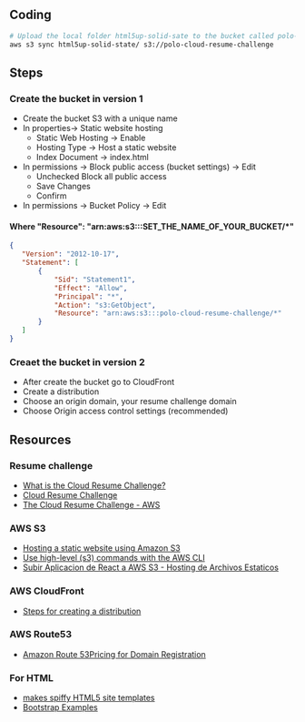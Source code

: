 

## Coding
```bash
# Upload the local folder html5up-solid-sate to the bucket called polo-cloud-resume-challenge
aws s3 sync html5up-solid-state/ s3://polo-cloud-resume-challenge
```

## Steps

### Create the bucket in version 1
- Create the bucket S3 with a unique name
- In properties-> Static website hosting 
    - Static Web Hosting -> Enable
    - Hosting Type -> Host a static website
    - Index Document -> index.html
- In permissions -> Block public access (bucket settings) -> Edit
    - Unchecked Block all public access
    - Save Changes
    - Confirm
- In permissions -> Bucket Policy -> Edit
 #### Where "Resource": "arn:aws:s3:::SET_THE_NAME_OF_YOUR_BUCKET/*"
 ```json
{
    "Version": "2012-10-17",
    "Statement": [
        {
            "Sid": "Statement1",
            "Effect": "Allow",
            "Principal": "*",
            "Action": "s3:GetObject",
            "Resource": "arn:aws:s3:::polo-cloud-resume-challenge/*"
        }
    ]
}
```

### Creaet the bucket in version 2
- After create the bucket go to CloudFront
- Create a distribution
- Choose an origin domain, your resume challenge domain
- Choose Origin access control settings (recommended)




## Resources

### Resume challenge 
- [What is the Cloud Resume Challenge?](https://dev.to/aws-builders/what-is-the-cloud-resume-challenge-ma5)
- [Cloud Resume Challenge](https://cloudresumechallenge.dev/)
- [The Cloud Resume Challenge - AWS](https://cloudresumechallenge.dev/docs/the-challenge/aws/)



### AWS S3
- [Hosting a static website using Amazon S3](https://docs.aws.amazon.com/AmazonS3/latest/userguide/WebsiteHosting.html)
- [Use high-level (s3) commands with the AWS CLI](https://docs.aws.amazon.com/cli/latest/userguide/cli-services-s3-commands.html)
- [Subir Aplicacion de React a AWS S3 - Hosting de Archivos Estaticos](https://www.youtube.com/watch?v=7YD5l4f6Rv0)


### AWS CloudFront
- [Steps for creating a distribution](https://docs.aws.amazon.com/AmazonCloudFront/latest/DeveloperGuide/distribution-web-creating.html)

### AWS Route53
- [Amazon Route 53Pricing for Domain Registration ](https://d32ze2gidvkk54.cloudfront.net/Amazon_Route_53_Domain_Registration_Pricing_20140731.pdf)

### For HTML 
- [makes spiffy HTML5 site templates](https://html5up.net/)
- [Bootstrap Examples](https://getbootstrap.com/docs/5.3/examples/)